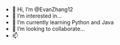 - 👋 Hi, I’m @EvanZhang12
- 👀 I’m interested in...
- 🌱 I’m currently learning Python and Java
- 💞️ I’m looking to collaborate...
- 📫 

<!---
EvanZhang12/EvanZhang12 is a ✨ special ✨ repository because its `README.md` (this file) appears on your GitHub profile.
You can click the Preview link to take a look at your changes.
--->
